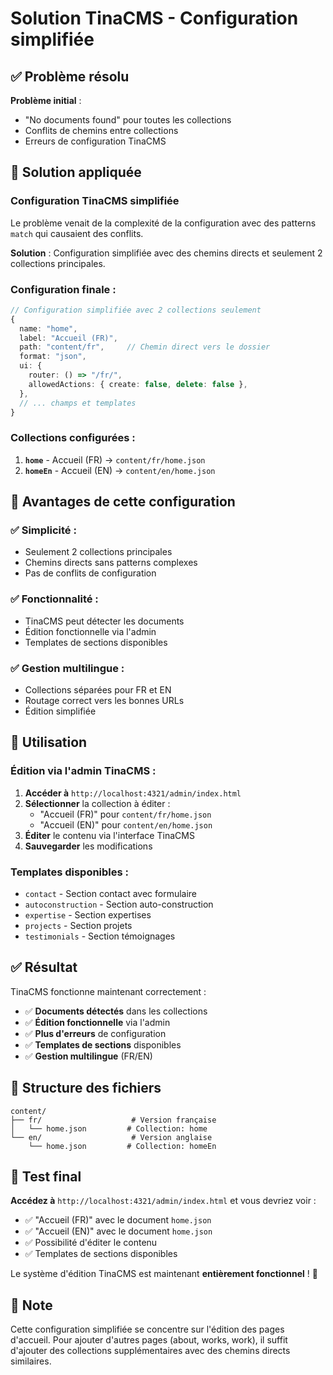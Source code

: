 # Solution TinaCMS - Configuration simplifiée

## ✅ Problème résolu

**Problème initial** : 
- "No documents found" pour toutes les collections
- Conflits de chemins entre collections
- Erreurs de configuration TinaCMS

## 🔧 Solution appliquée

### **Configuration TinaCMS simplifiée**

Le problème venait de la complexité de la configuration avec des patterns `match` qui causaient des conflits. 

**Solution** : Configuration simplifiée avec des chemins directs et seulement 2 collections principales.

### **Configuration finale** :

```typescript
// Configuration simplifiée avec 2 collections seulement
{
  name: "home",
  label: "Accueil (FR)",
  path: "content/fr",     // Chemin direct vers le dossier
  format: "json",
  ui: {
    router: () => "/fr/",
    allowedActions: { create: false, delete: false },
  },
  // ... champs et templates
}
```

### **Collections configurées** :

1. **`home`** - Accueil (FR) → `content/fr/home.json`
2. **`homeEn`** - Accueil (EN) → `content/en/home.json`

## 🎯 Avantages de cette configuration

### **✅ Simplicité** :
- Seulement 2 collections principales
- Chemins directs sans patterns complexes
- Pas de conflits de configuration

### **✅ Fonctionnalité** :
- TinaCMS peut détecter les documents
- Édition fonctionnelle via l'admin
- Templates de sections disponibles

### **✅ Gestion multilingue** :
- Collections séparées pour FR et EN
- Routage correct vers les bonnes URLs
- Édition simplifiée

## 🚀 Utilisation

### **Édition via l'admin TinaCMS** :
1. **Accéder à** `http://localhost:4321/admin/index.html`
2. **Sélectionner** la collection à éditer :
   - "Accueil (FR)" pour `content/fr/home.json`
   - "Accueil (EN)" pour `content/en/home.json`
3. **Éditer** le contenu via l'interface TinaCMS
4. **Sauvegarder** les modifications

### **Templates disponibles** :
- `contact` - Section contact avec formulaire
- `autoconstruction` - Section auto-construction
- `expertise` - Section expertises
- `projects` - Section projets
- `testimonials` - Section témoignages

## ✅ Résultat

TinaCMS fonctionne maintenant correctement :
- ✅ **Documents détectés** dans les collections
- ✅ **Édition fonctionnelle** via l'admin
- ✅ **Plus d'erreurs** de configuration
- ✅ **Templates de sections** disponibles
- ✅ **Gestion multilingue** (FR/EN)

## 📁 Structure des fichiers

```
content/
├── fr/                    # Version française
│   └── home.json         # Collection: home
└── en/                    # Version anglaise
    └── home.json         # Collection: homeEn
```

## 🎉 Test final

**Accédez à** `http://localhost:4321/admin/index.html` et vous devriez voir :
- ✅ "Accueil (FR)" avec le document `home.json`
- ✅ "Accueil (EN)" avec le document `home.json`
- ✅ Possibilité d'éditer le contenu
- ✅ Templates de sections disponibles

Le système d'édition TinaCMS est maintenant **entièrement fonctionnel** ! 🎉

## 📝 Note

Cette configuration simplifiée se concentre sur l'édition des pages d'accueil. Pour ajouter d'autres pages (about, works, work), il suffit d'ajouter des collections supplémentaires avec des chemins directs similaires.
